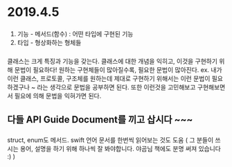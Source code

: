 # 2019.4.5

### 
1. 기능 - 메서드(함수) : 어떤 타입에 구현된 기능 
2. 타입 - 형상화하는 형체들 

###
클래스는 크게 특징과 기능을 갖는다.
클래스에 대한 개념을 익히고, 이것을 구현하기 위해 문법이 필요하다!
원하는 구현체들이 많아질수록, 필요한 문법이 많아진다.
ex. 내가 이런 클래스, 프로토콜, 구조체를 원하는데 제대로 구현하기 위해서는 이런 문법이 필요하겠구나 ~ 라는 생각으로 문법을 공부하면 된다. 또한 이런것을 고민해보고 구현해보면서 필요에 의해 문법을 익혀가면 된다.

## 다들 API Guide Document를 끼고 삽시다 ~~~ 

###
struct, enum도 메서드.
swift 언어 문서를 한번씩 읽어보는 것도 도움 ( 그 분들이 쓰시는 용어, 설명을 하기 위해 하나씩 잘 봐야합니다. 야곰님 책에도 분명 써져 있습니다 :) )